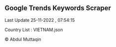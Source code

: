 

## Google Trends Keywords Scraper 
 
Last Update 25-11-2022 , 07:54:15

Country List :
VIETNAM.json



© Abdul Muttaqin 
